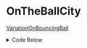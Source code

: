 # OnTheBallCity
[VariationOnBouncingBall](https://benjaminfox1.github.io/OnTheBallCity/)
<details><summary>Code Below</summary>
<p>
javascript
 var dividerW;
var dividerH;

var myFlexiSize;

var myX,myY,speed;


function setup() {
  createCanvas(800,800);
  dividerW = width/20;
  dividerH = height/20;

  myFlexiSize=1;

  myX=50;
  myY=500;
  speedX=4;
  speedY=4;

}

function draw () {
  background(0,166,80);
  fill(255);
  ellipse (myX,myY,50,50);
  noStroke()

for (var i=0; i < 21; i++){
  ellipse(dividerW*i,0,40,40);
  for (var h = 0; h<21; h++) {
    fill(255,242,0);
    ellipse(
      dividerW*i,
      dividerH*h, 
      dist(myX,myY,dividerW*i,dividerH*h)/10+myFlexiSize, 
      dist(myX,myY,dividerW*i,dividerH*h)/10+myFlexiSize);


  fill(0,166,80);
  textSize(70);
  text("On the Ball City!",50,height/2+350)
    
  };
}

myX=myX+speedX;
myY=myY+speedY;

if (myX>width){
  speedX=speedX*-1;
} 

if (myX<0){
  speedX=speedX*-1;
} 

if (myY > height){
  speedY=speedY*-1;
}

if (myY < 0) {
  speedY=speedY*-1;
}

}  

```
</details>
</p>

